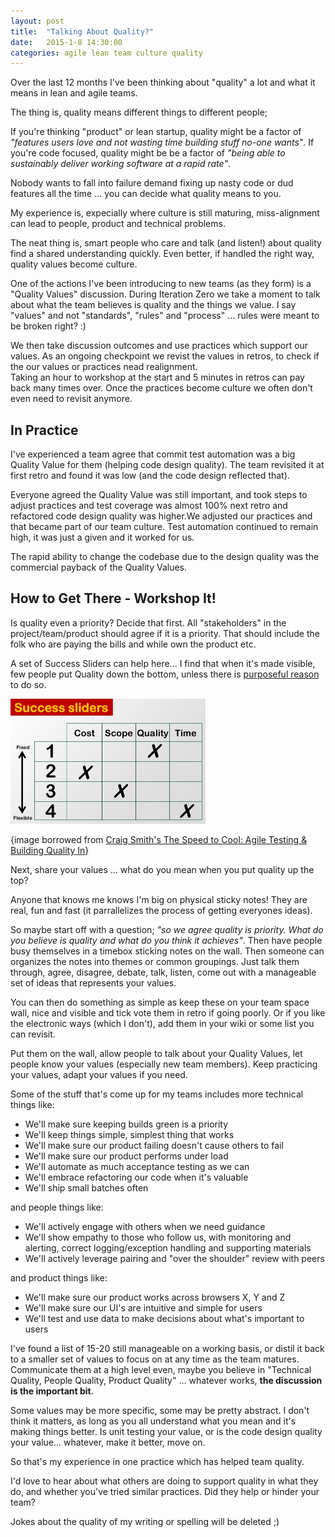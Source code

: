 ```yaml
---
layout: post
title:  "Talking About Quality?"
date:   2015-1-8 14:30:00
categories: agile lean team culture quality
---
```


Over the last 12 months I've been thinking about "quality" a lot and what it means in lean and agile teams.

The thing is, quality means different things to different people;<br/>

If you're thinking "product" or lean startup, quality might be a factor of <i>"features users love and not wasting time building stuff no-one wants"</i>.
If you're code focused, quality might be be a factor of <i>"being able to sustainably deliver working software at a rapid rate"</i>.

Nobody wants to fall into failure demand fixing up nasty code or dud features all the time ... you can decide what quality means to you.

My experience is, expecially where culture is still maturing, miss-alignment can lead to people, product and technical problems.

The neat thing is, smart people who care and talk (and listen!) about quality find a shared understanding quickly. 
Even better, if handled the right way, quality values become culture.

One of the actions I've been introducing to new teams (as they form) is a "Quality Values" discussion. 
During Iteration Zero we take a moment to talk about what the team believes is quality and the things we value.
I say "values" and not "standards", "rules" and "process" ... rules were meant to be broken right? :)

We then take discussion outcomes and use practices which support our values.
As an ongoing checkpoint we revist the values in retros, to check if the our values or practices nead realignment.  
Taking an hour to workshop at the start and 5 minutes in retros can pay back many times over.
Once the practices become culture we often don't even need to revisit anymore.

<h2>In Practice </h2>

I've experienced a team agree that commit test automation was a big Quality Value for them (helping code design quality).
The team revisited it at first retro and found it was low (and the code design reflected that).

Everyone agreed the Quality Value was still important, and took steps to adjust practices and test coverage was almost 100% next retro and refactored code design quality was higher.We adjusted our practices and that became part of our team culture. Test automation continued to remain high, it was just a given and it worked for us. 

The rapid ability to change the codebase due to the design quality was the commercial payback of the Quality Values. 


<h2>How to Get There - Workshop It!</h2> 

Is quality even a priority? Decide that first. 
All "stakeholders" in the project/team/product should agree if it is a priority. 
That should include the folk who are paying the bills and while own the product etc. 

A set of Success Sliders can help here... I find that when it's made visible, few people put Quality down the bottom, unless there is <u>purposeful reason</u> to do so. 

<img src="/images/SuccessSliders.png" height="200px">

{image borrowed from [Craig Smith's The Speed to Cool: Agile Testing & Building Quality In][CraigSmith]}

Next, share your values ... what do you mean when you put quality up the top?

Anyone that knows me knows I'm big on physical sticky notes! 
They are real, fun and fast (it parrallelizes the process of getting everyones ideas).

So maybe start off with a question; <i>"so we agree quality is priority. What do you believe is quality and what do you think it achieves"</i>.
Then have people busy themselves in a timebox sticking notes on the wall.
Then someone can organizes the notes into themes or common groupings. 
Just talk them through, agree, disagree, debate, talk, listen, come out with a manageable set of ideas that represents your values. 

You can then do something as simple as keep these on your team space wall, nice and visible and tick vote them in retro if going poorly.
Or if you like the electronic ways (which I don't), add them in your wiki or some list you can revisit.

Put them on the wall, allow people to talk about your Quality Values, let people know your values (especially new team members).
Keep practicing your values, adapt your values if you need. 

Some of the stuff that's come up for my teams includes more technical things like: 

<ul>
    <li>We'll make sure keeping builds green is a priority</li>
    <li>We'll keep things simple, simplest thing that works</li>
    <li>We'll make sure our product failing doesn't cause others to fail</li>
    <li>We'll make sure our product performs under load</li>
    <li>We'll automate as much acceptance testing as we can</li>
    <li>We'll embrace refactoring our code when it's valuable</li>
    <li>We'll ship small batches often</li>
</ul>

and people things like: 

<ul>
    <li>We'll actively engage with others when we need guidance</li>
    <li>We'll show empathy to those who follow us, with monitoring and alerting, correct logging/exception handling and supporting materials</li>
    <li>We'll actively leverage pairing and "over the shoulder" review with peers</li>
</ul>

and product things like:  

<ul>
    <li>We'll make sure our product works across browsers X, Y and Z</li>
    <li>We'll make sure our UI's are intuitive and simple for users</li>
    <li>We'll test and use data to make decisions about what's important to users</li>
</ul>

I've found a list of 15-20 still manageable on a working basis, or distil it back to a smaller set of values to focus on at any time as the team matures. 
Communicate them at a high level even, maybe you believe in "Technical Quality, People Quality, Product Quality" ... whatever works, <b>the discussion is the important bit</b>.

Some values may be more specific, some may be pretty abstract.
I don't think it matters, as long as you all understand what you mean and it's making things better.
Is unit testing your value, or is the code design quality your value... whatever, make it better, move on.

So that's my experience in one practice which has helped team quality. 

I'd love to hear about what others are doing to support quality in what they do, and whether you've tried similar practices. Did they help or hinder your team? 

Jokes about the quality of my writing or spelling will be deleted ;)

[CraigSmith]: http://www.slideshare.net/smithcdau/the-speed-to-cool-agile-testing-building-quality-in-39135501


